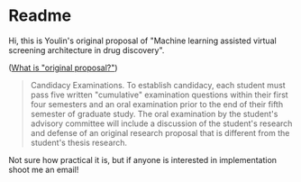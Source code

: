 # Readme

Hi, this is Youlin's original proposal of "Machine learning assisted virtual screening architecture in drug discovery". 

([What is "original proposal?"](https://www.chem.purdue.edu/academic_programs/graduate/gradrequirements.php))
>Candidacy Examinations. To establish candidacy, each student must pass five written "cumulative" examination questions within their first four semesters and an oral examination prior to the end of their fifth semester of graduate study. The oral examination by the student's advisory committee will include a discussion of the student's research and defense of an original research proposal that is different from the student's thesis research.

Not sure how practical it is, but if anyone is interested in implementation shoot me an email!